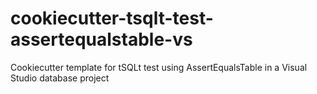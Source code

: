 # cookiecutter-tsqlt-test-assertequalstable-vs
Cookiecutter template for tSQLt test using AssertEqualsTable in a Visual Studio database project
